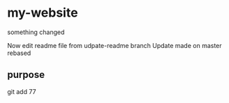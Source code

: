 # my-website

something changed

Now edit readme file from udpate-readme branch
Update made on master  rebased

## purpose

git add 77
